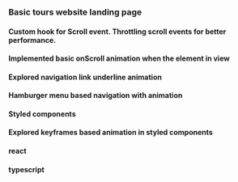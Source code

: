 ### Basic tours website landing page

#### Custom hook for Scroll event. Throttling scroll events for better performance.

#### Implemented basic onScroll animation when the element in view

#### Explored navigation link underline animation

#### Hamburger menu based navigation with animation

#### Styled components

#### Explored keyframes based animation in styled components

#### react

#### typescript
